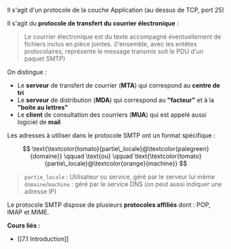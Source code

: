Il s'agit d'un protocole de la couche Application (au dessus de TCP, port 25)

Il s'agit du **protocole de transfert du courrier électronique** :

> Le courrier électronique est du texte accompagné éventuellement de fichiers inclus en pièce jointes. (l'ensemble, avec les entêtes protocolaires, représente le message transmis soit le PDU d'un paquet SMTP)

On distingue :

- Le **serveur** de transfert de courrier (**MTA**) qui correspond au **centre de tri**
- Le **serveur** de distribution (**MDA**) qui correspond au **"facteur"** et à la **"boite au lettres"**
- Le **client** de consultation des courriers (**MUA**) qui est appelé aussi logiciel de **mail**

Les adresses à utiliser dans le protocole SMTP ont un format spécifique : 

$$
\text{\textcolor{tomato}{partie\_locale}@\textcolor{palegreen}{domaine}} \qquad \text{ou} \qquad \text{\textcolor{tomato}{partie\_locale}@\textcolor{orange}{machine}}
$$

> `partie_locale` : Utilisateur ou service, géré par le serveur lui même
> `domaine`/`machine` : géré par le service DNS (on peut aussi indiquer une adresse IP)

Le protocole SMTP dispose de plusieurs **protocoles affiliés** dont : POP, IMAP et MIME.


**Cours liés :**
- [[7.1 Introduction]]